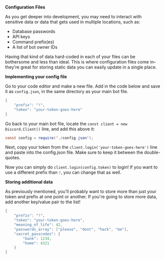 **Configuration Files**

As you get deeper into development, you may need to interact with sensitive data or data that gets used in multiple locations, such as:

- Database passwords
- API keys
- Command prefix(es)
- A list of bot owner IDs

Having that kind of data hard-coded in each of your files can be bothersome and less than ideal. This is where configuration files come in–they're great for storing static data you can easily update in a single place.

**Implementing your config file**

Go to your code editor and make a new file. Add in the code below and save it as `config.json`, in the same directory as your main bot file.

```java
{
	"prefix": "!",
	"token": "your-token-goes-here"
}
```

Go back to your main bot file, locate the `const client = new Discord.Client()` line, and add this above it:

```java
const config = require('./config.json');
```

Next, copy your token from the `client.login('your-token-goes-here')` line and paste into the config.json file. Make sure to keep it between the double-quotes.

Now you can simply do `client.login(config.token)` to login! If you want to use a different prefix than `!`, you can change that as well.

**Storing additional data**

As previously mentioned, you'll probably want to store more than just your token and prefix at one point or another. If you're going to store more data, add another key/value pair to the list!

```java
{
	"prefix": "!",
	"token": "your-token-goes-here",
	"meaning_of_life": 42,
	"passwords_array": ["please", "dont", "hack", "me"],
	"secret_passcodes": {
		"bank": 1234,
		"home": 4321
	}
}
```
